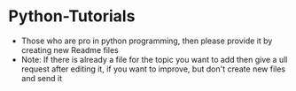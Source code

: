 # Python-Tutorials
* Those who are pro in python programming, then please provide it by creating new Readme files
* Note:
If there is already a file for the topic you want to add then give a ull request after editing it, if you want to improve, but don't create new files and send it
